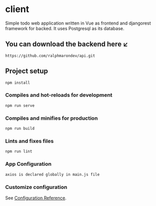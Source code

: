 # client

Simple todo web application written in Vue as frontend and djangorest framework for backed. It uses Postgresql as its database.

## You can download the backend here ↙

```
https://github.com/ralphmarondev/api.git
```

## Project setup

```
npm install
```

### Compiles and hot-reloads for development

```
npm run serve
```

### Compiles and minifies for production

```
npm run build
```

### Lints and fixes files

```
npm run lint
```

### App Configuration

```
axios is declared globally in main.js file
```

### Customize configuration

See [Configuration Reference](https://cli.vuejs.org/config/).
